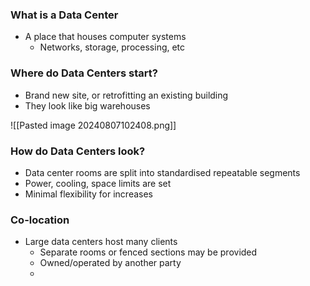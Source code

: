 
### What is a Data Center

- A place that houses computer systems
	- Networks, storage, processing, etc

### Where do Data Centers start?

- Brand new site, or retrofitting an existing building
- They look like big warehouses

![[Pasted image 20240807102408.png]]

### How do Data Centers look?

- Data center rooms are split into standardised repeatable segments
- Power, cooling, space limits are set
- Minimal flexibility for increases

### Co-location

- Large data centers host many clients
	- Separate rooms or fenced sections may be provided
	- Owned/operated by another party
	- 